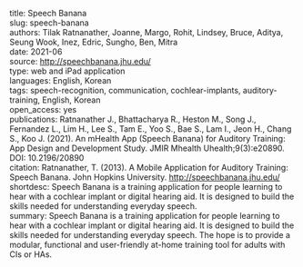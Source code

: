 title: Speech Banana  
slug: speech-banana  
authors: Tilak Ratnanather, Joanne, Margo, Rohit, Lindsey, Bruce, Aditya, Seung Wook, Inez, Edric, Sungho, Ben, Mitra   
date: 2021-06       
source: http://speechbanana.jhu.edu/  
type: web and iPad application  
languages: English, Korean  
tags: speech-recognition, communication, cochlear-implants, auditory-training, English, Korean  
open_access: yes  
publications: Ratnanather J., Bhattacharya R., Heston M., Song J., Fernandez L., Lim H., Lee S., Tam E., Yoo S., Bae S., Lam I., Jeon H., Chang S., Koo J. (2021). An mHealth App (Speech Banana) for Auditory Training: App Design and Development Study. JMIR Mhealth Uhealth;9(3):e20890. DOI: 10.2196/20890  
citation: Ratnanather, T. (2013). A Mobile Application for Auditory Training: Speech Banana. John Hopkins University. http://speechbanana.jhu.edu/  
shortdesc: Speech Banana is a training application for people learning to hear with a cochlear implant or digital hearing aid. It is designed to build the skills needed for understanding everyday speech.  
summary: Speech Banana is a training application for people learning to hear with a cochlear implant or digital hearing aid. It is designed to build the skills needed for understanding everyday speech. The hope is to provide a modular, functional and user-friendly at-home training tool for adults with CIs or HAs.  
